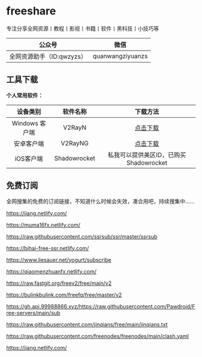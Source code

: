 # freeshare
专注分享全网资源丨教程丨影视丨书籍丨软件丨黑科技丨小技巧等

|公众号|微信|
|:---:|:--:|
|全网资源助手（ID:qwzyzs）|quanwangziyuanzs|
## 工具下载
**个人常用软件：**

|设备类别|软件名称|下载方法|
|:---:|:---:|:--:|
|Windows 客户端|V2RayN|[点击下载](https://github.com/2dust/v2rayN/releases)|
|安卓客户端|V2RayNG|[点击下载](https://github.com/2dust/v2rayNG/releases)|
|iOS客户端|Shadowrocket|私我可以提供美区ID，已购买Shadowrocket|

## 免费订阅
全网搜集的免费的订阅链接，不知道什么时候会失效，凑合用吧，持续搜集中......

https://jiang.netlify.com/

https://muma16fx.netlify.com/

https://raw.githubusercontent.com/ssrsub/ssr/master/ssrsub

https://bihai-free-ssr.netlify.com/

https://www.liesauer.net/yogurt/subscribe

https://qiaomenzhuanfx.netlify.com/

https://raw.fastgit.org/freev2/free/main/v2

https://bulinkbulink.com/freefq/free/master/v2

https://gh.api.99988866.xyz/https://raw.githubusercontent.com/Pawdroid/Free-servers/main/sub

https://raw.githubusercontent.com/jinqians/free/main/jinqians.txt

https://raw.githubusercontent.com/freenodes/freenodes/main/clash.yaml

https://jiang.netlify.com/
